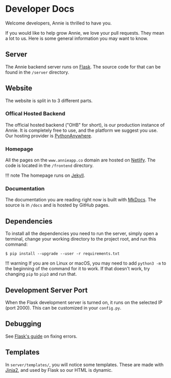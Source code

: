 # Developer Docs

Welcome developers, Annie is thrilled to have you.

If you would like to help grow Annie, we love your pull requests.
They mean a lot to us. Here is some general information you may want to know.

## Server

The Annie backend server runs on [Flask](http://flask.pocoo.org/). The source code for that can be found in the `/server` directory.

## Website

The website is split in to 3 different parts.

### Offical Hosted Backend

The official hosted backend ("OHB" for short), is our production instance of Annie.
It is completely free to use, and the platform we suggest you use.
Our hosting provider is [PythonAnywhere](https://pythonanywhere.com).

### Homepage

All the pages on the `www.annieapp.co` domain are hosted on [Netlify](https://netlify.com). The code is located in the `/frontend` directory.

!!! note
    The homepage runs on [Jekyll](https://jekyllrb.com).

### Documentation

The documentation you are reading right now is built with [MkDocs](https://www.mkdocs.org/).
The source is in `/docs` and is hosted by GitHub pages.

## Dependencies

To install all the dependencies you need to run the server, simply open a terminal,
change your working directory to the project root,
and run this command:

```terminal
$ pip install --upgrade --user -r requirements.txt
```

!!! warning
    If you are on Linux or macOS, you may need to add
    `python3 -m` to the beginning of the command for
    it to work. If that doesn't work, try changing
    `pip` to `pip3` and run that.

## Development Server Port

When the Flask development server is turned on, it runs on the selected IP (port 2000).
This can be customized in your `config.py`.

## Debugging

See [Flask's guide](http://flask.pocoo.org/docs/1.0/errorhandling/) on fixing errors.

## Templates

In `server/templates/`, you will notice some templates. These are made with [Jinja2](http://jinja.pocoo.org/), and used by Flask so our HTML is dynamic.
